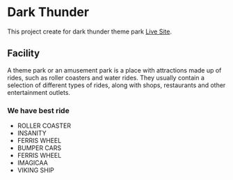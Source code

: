 # Dark Thunder

This project create for dark thunder theme park [Live Site](https://github.com/facebook/create-react-app).

## Facility

A theme park or an amusement park is a place with attractions made up of rides, such as roller coasters and water rides. They usually contain a selection of different types of rides, along with shops, restaurants and other entertainment outlets.

### We have best ride

-  ROLLER COASTER
-  INSANITY
-  FERRIS WHEEL
-  BUMPER CARS
-  FERRIS WHEEL
-  IMAGICAA
-  VIKING SHIP
